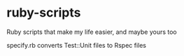 ruby-scripts
============

Ruby scripts that make my life easier, and maybe yours too

specify.rb converts Test::Unit files to Rspec files